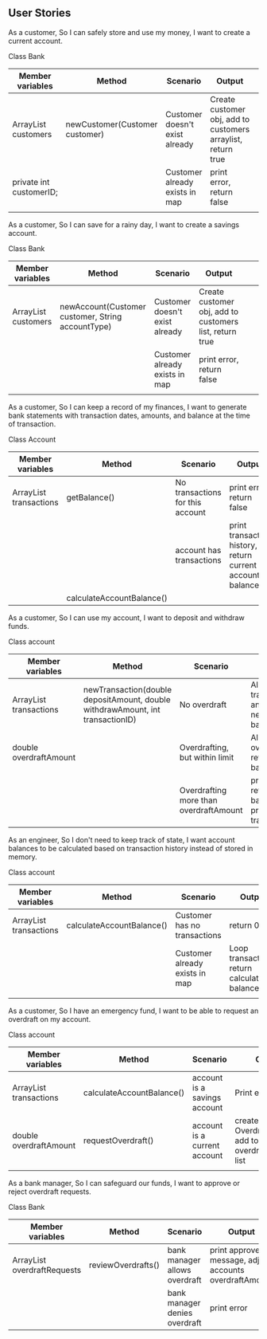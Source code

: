 ## User Stories


As a customer,
So I can safely store and use my money,
I want to create a current account.

Class Bank

| Member variables              | Method                         | Scenario                       | Output                                                       |   |   |
|-------------------------------|--------------------------------|--------------------------------|--------------------------------------------------------------|---|---|
| ArrayList<Customer> customers | newCustomer(Customer customer) | Customer doesn't exist already | Create customer obj, add to customers arraylist, return true |   |   |
| private int customerID;       |                                | Customer already exists in map | print error, return false                                    |   |   |
|                               |                                |                                |                                                              |   |   |


As a customer,
So I can save for a rainy day,
I want to create a savings account.

Class Bank

| Member variables              | Method                                            | Scenario                       | Output                                                  |   |   |
|-------------------------------|---------------------------------------------------|--------------------------------|---------------------------------------------------------|---|---|
| ArrayList<Customer> customers | newAccount(Customer customer, String accountType) | Customer doesn't exist already | Create customer obj, add to customers list, return true |   |   |
|                               |                                                   | Customer already exists in map | print error, return false                               |   |   |
|                               |                                                   |                                |                                                         |   |   |



As a customer,
So I can keep a record of my finances,
I want to generate bank statements with transaction dates, amounts, and balance at the time of transaction.

Class Account

| Member variables                    | Method                    | Scenario                         | Output                                                    |                                        |   |
|-------------------------------------|---------------------------|----------------------------------|-----------------------------------------------------------|----------------------------------------|---|
| ArrayList<Transaction> transactions | getBalance()              | No transactions for this account | print error, return false                                 | Calls calculateAccountBalance function |   |
|                                     |                           | account has transactions         | print transaction history, return current account balance |                                        |   |
|                                     | calculateAccountBalance() |                                  |                                                           |                                        |   |


As a customer,
So I can use my account,
I want to deposit and withdraw funds.

Class account

| Member variables                    | Method                                                                         | Scenario                               | Output                                           |                                                         |   |
|-------------------------------------|--------------------------------------------------------------------------------|----------------------------------------|--------------------------------------------------|---------------------------------------------------------|---|
| ArrayList<Transaction> transactions | newTransaction(double depositAmount, double withdrawAmount, int transactionID) | No overdraft                           | Allow transaction and return new balance         | Calls calculateAccountBalance to determine overdrafting |   |
| double overdraftAmount              |                                                                                | Overdrafting, but within limit         | Allow overdraft, return new balance              |                                                         |   |
|                                     |                                                                                | Overdrafting more than overdraftAmount | print error, return balance prior to transaction |                                                         |   |

As an engineer,
So I don't need to keep track of state,
I want account balances to be calculated based on transaction history instead of stored in memory.

Class account

| Member variables                    | Method                    | Scenario                       | Output                                       |   |   |
|-------------------------------------|---------------------------|--------------------------------|----------------------------------------------|---|---|
| ArrayList<Transaction> transactions | calculateAccountBalance() | Customer has no transactions   | return 0                                     |   |   |
|                                     |                           | Customer already exists in map | Loop transactions, return calculated balance |   |   |
|                                     |


As a customer,
So I have an emergency fund,
I want to be able to request an overdraft on my account.

Class account

| Member variables                    | Method                    | Scenario                     | Output                                                           |   |   |
|-------------------------------------|---------------------------|------------------------------|------------------------------------------------------------------|---|---|
| ArrayList<Transaction> transactions | calculateAccountBalance() | account is a savings account | Print error                                                      |   |   |
| double overdraftAmount              | requestOverdraft()        | account is a current account | create new OverdraftRequest, add to Bank's overdraftRequest list |   |   |
|                                     |


As a bank manager,
So I can safeguard our funds,
I want to approve or reject overdraft requests.

Class Bank

| Member variables                              | Method             | Scenario                      | Output                                                 |   |   |
|-----------------------------------------------|--------------------|-------------------------------|--------------------------------------------------------|---|---|
| ArrayList<OverdraftRequest> overdraftRequests | reviewOverdrafts() | bank manager allows overdraft | print approve message, adjust accounts overdraftAmount |   |   |
|                                               |                    | bank manager denies overdraft | print error                                            |   |   |

